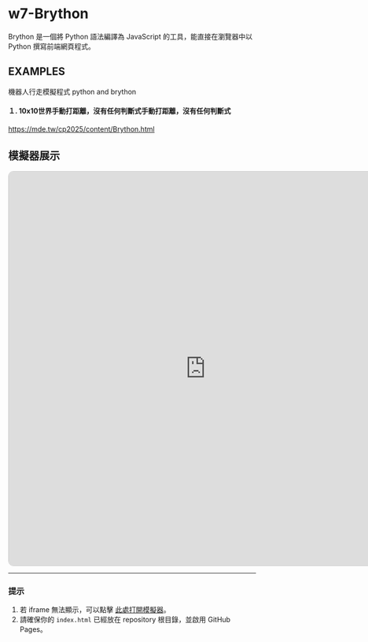 # w7-Brython
Brython 是一個將 Python 語法編譯為 JavaScript 的工具，能直接在瀏覽器中以 Python 撰寫前端網頁程式。
## EXAMPLES
機器人行走模擬程式 python and brython

#### １. 10x10世界手動打距離，沒有任何判斷式手動打距離，沒有任何判斷式

https://mde.tw/cp2025/content/Brython.html


## 模擬器展示

<iframe src="https://leceichen.github.io/w7-Brython/" 
        width="800" height="800" 
        style="border:1px solid #ccc; border-radius:10px;">
  您的瀏覽器不支援 iframe。
</iframe>

---

### 提示

1. 若 iframe 無法顯示，可以點擊 [此處打開模擬器](https://leceichen.github.io/w7-Brython/)。
2. 請確保你的 `index.html` 已經放在 repository 根目錄，並啟用 GitHub Pages。


